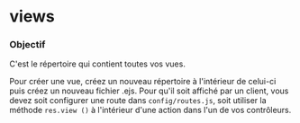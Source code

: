 # views
### Objectif
C'est le répertoire qui contient toutes vos vues.

Pour créer une vue, créez un nouveau répertoire à l'intérieur de celui-ci puis créez un nouveau fichier .ejs. Pour qu'il soit affiché par un client, vous devez soit configurer une route dans `config/routes.js`, soit utiliser la méthode `res.view ()` à l'intérieur d'une action dans l'un de vos contrôleurs.



<docmeta name="displayName" value="views">

